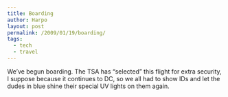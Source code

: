 ```yaml
---
title: Boarding
author: Harpo
layout: post
permalink: /2009/01/19/boarding/
tags:
  - tech
  - travel
---
```

We&#8217;ve begun boarding. The TSA has &#8220;selected&#8221; this flight for extra security, I suppose because it continues to DC, so we all had to show IDs and let the dudes in blue shine their special UV lights on them again.